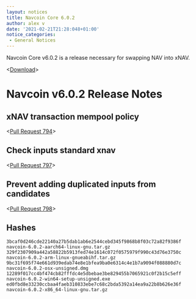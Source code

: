 ```yaml
---
layout: notices
title: Navcoin Core 6.0.2
author: alex v
date: '2021-02-21T21:28:048+01:00'
notice_categories:
 - General Notices
---
```


Navcoin Core v6.0.2 is a release necessary for swapping NAV into xNAV.

<[Download](https://github.com/navcoin/navcoin-core/releases/6.0.2)>

<!--more-->

# Navcoin v6.0.2 Release Notes

## xNAV transaction mempool policy

<[Pull Request 794](https://github.com/navcoin/navcoin-core/pull/794)>

## Check inputs standard xnav

<[Pull Request 797](https://github.com/navcoin/navcoin-core/pull/797)>

## Prevent adding duplicated inputs from candidates

<[Pull Request 798](https://github.com/navcoin/navcoin-core/pull/798)>

## Hashes

```
3bcaf0d246cde22140a27b5dab1ab6e2544cebd345f9868b8f03c72a82f9386f  navcoin-6.0.2-aarch64-linux-gnu.tar.gz                                                     
329f2307909a442a58822b5913fed74e1614c072f0575979f990c43d76e3750c  navcoin-6.0.2-arm-linux-gnueabihf.tar.gz                                                   
9bc31f695f74e661d939edab74e8e1bfea9ba0e6314c4e1b7a9094f088880d7c  navcoin-6.0.2-osx-unsigned.dmg                                                             
12289f017cc4bf474cb82fffdc4e5dbebae3be829455b7065921c0f2b15c5eff  navcoin-6.0.2-win64-setup-unsigned.exe                                                     
ed0fbd8e33230ccbaa4faeb310833ebe7c68c2bda5392a14ea9a22b8b626e36f  navcoin-6.0.2-x86_64-linux-gnu.tar.gz 
```

